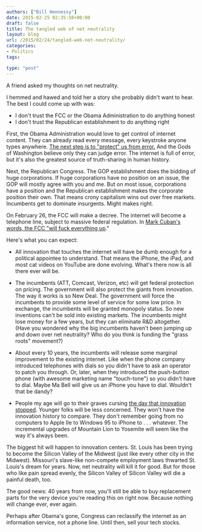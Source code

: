 ```yaml
---
authors: ["Bill Hennessy"]
date: 2015-02-25 02:35:58+00:00
draft: false
title: The tangled web of net neutrality
layout: blog
url: /2015/02/24/tangled-web-net-neutrality/
categories:
- Politics
tags:

type: "post"
---
```


A friend asked my thoughts on net neutrality.

I hemmed and hawed and told her a story she probably didn't want to hear. The best I could come up with was:




  * I don't trust the FCC or the Obama Administration to do anything honest
  * I don't trust the Republican establishment to do anything right




First, the Obama Administration would love to get control of internet content. They can already read every message, every keystroke anyone types anywhere. [The next step is to "protect" us from error.](https://reason.com/blog/2015/02/05/the-fccs-big-internet-power-grab-comes-d) And the Gods of Washington believe only they can judge error. The internet is full of error, but it's also the greatest source of truth-sharing in human history.

Next, the Republican Congress. The GOP establishment does the bidding of huge corporations. If huge corporations have no position on an issue, the GOP will mostly agree with you and me. But on most issue, corporations have a position and the Republican establishment makes the corporate position their own. That means crony capitalism wins out over free markets. Incumbents get to dominate insurgents. Might makes right.

On February 26, the FCC will make a decree. The internet will become a telephone line, subject to massive federal regulation. In [Mark Cuban's words, the FCC "will fuck everything up](https://reason.com/blog/2015/02/19/mark-cuban-fccs-net-neutrality-title-ii)."

Here's what you can expect:




  * All innovation that touches the internet will have be dumb enough for a political appointee to understand. That means the iPhone, the iPad, and most cat videos on YouTube are done evolving. What's there now is all there ever will be.


* The incumbents (ATT, Comcast, Verizon, etc) will get federal protection on pricing. The government will also protect the giants from innovation. The way it works is so New Deal. The government will force the incumbents to provide some level of service for some low price. In exchange, the incumbents will be granted monopoly status. So new inventions can't be sold into existing markets. The incumbents might lose money for a few years, but they can eliminate R&D altogether. (Have you wondered why the big incumbents haven't been jumping up and down over net neutrality? Who do you think is funding the "grass roots" movement?)
* About every 10 years, the incumbents will release some marginal improvement to the existing internet. Like when the phone company introduced telephones with dials so you didn't have to ask an operator to patch you through. Or, later, when they introduced the push-button phone (with awesome marketing name "touch-tone") so you didn't have to dial. Maybe Ma Bell will give us an iPhone you have to dial. Wouldn't that be dandy?
* People my age will go to their graves cursing [the day that innovation stopped](https://reason.com/reasontv/2015/02/23/dan-berninger-on-the-fcc). Younger folks will be less concerned. They won't have the innovation history to compare. They don't remember going from no computers to Apple IIe to Windows 95 to iPhone to . . . whatever. The incremental upgrades of Mountain Lion to Yosemite will seem like the way it's always been.




The biggest hit will happen to innovation centers. St. Louis has been trying to become the Silicon Valley of the Midwest (just like every other city in the Midwest). Missouri's slave-like non-compete employment laws thwarted St. Louis's dream for years. Now, net neutrality will kill it for good. But for those who like pain spread evenly, the Silicon Valley of Silicon Valley will die a painful death, too.

The good news: 40 years from now, you'll still be able to buy replacement parts for the very device you're reading this on right now. Because nothing will change ever, ever again.

Perhaps after Obama's gone, Congress can reclassify the internet as an information service, not a phone line. Until then, sell your tech stocks.
